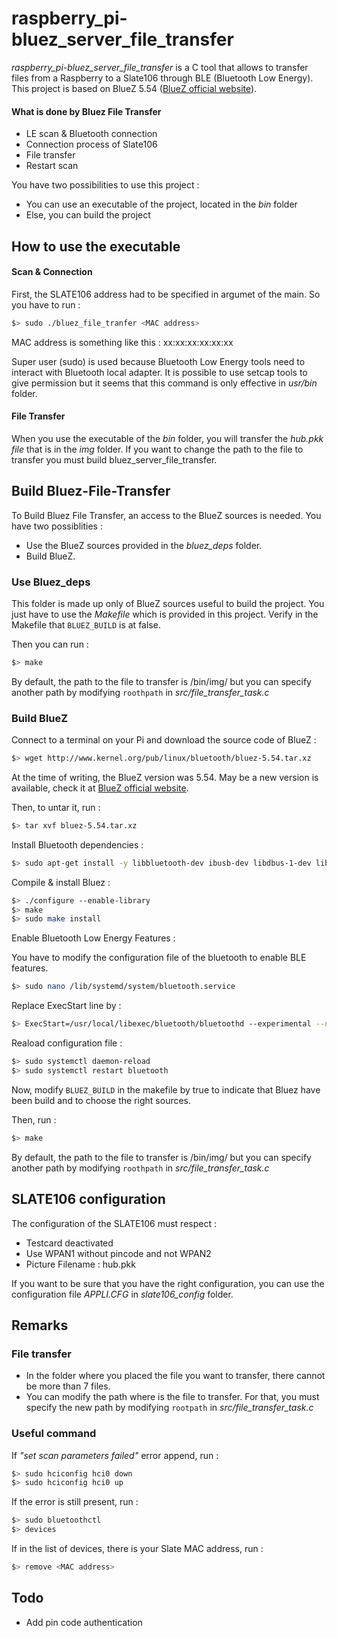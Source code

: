 # raspberry_pi-bluez_server_file_transfer

<em>raspberry_pi-bluez_server_file_transfer</em> is a C tool that allows to transfer files from a Raspberry to a Slate106 through BLE (Bluetooth Low Energy).
This project is based on BlueZ 5.54 (<a href="http://www.bluez.org/">BlueZ official website</a>).

#### What is done by Bluez File Transfer
* LE scan & Bluetooth connection
* Connection process of Slate106
* File transfer 
* Restart scan 

You have two possibilities to use this project : 

* You can use an executable of the project, located in the <em>bin</em> folder
* Else, you can build the project

## How to use the executable

#### Scan & Connection

First, the SLATE106 address had to be specified in argumet of the main. So you have to run : 
```bash
$> sudo ./bluez_file_tranfer <MAC address>
``` 

MAC address is something like this :  xx:xx:xx:xx:xx:xx


Super user (sudo) is used because Bluetooth Low Energy tools need to interact with Bluetooth local adapter.
It is possible to use setcap tools to give permission but it seems that this command is only effective in <em>usr/bin</em> folder. 


#### File Transfer

When you use the executable of the <em>bin</em> folder, you will transfer the <em>hub.pkk file</em> that is in the <em>img</em> folder. If you want to change the path to the file to transfer you must build bluez_server_file_transfer.

## Build Bluez-File-Transfer

To Build Bluez File Transfer, an access to the BlueZ sources is needed. 
You have two possiblities : 
* Use the BlueZ sources provided in the <em>bluez_deps</em> folder.
* Build BlueZ. 

### Use Bluez_deps

This folder is made up only of BlueZ sources useful to build the project.
You just have to use the <em>Makefile</em> which is provided in this project. Verify in the Makefile that <code>BLUEZ_BUILD</code> is at false.

Then you can run : 

```bash
$> make
``` 

By default, the path to the file to transfer is /bin/img/  but you can specify another path by modifying <code>roothpath</code> in <em>src/file_transfer_task.c</em>


### Build BlueZ

Connect to a terminal on your Pi and download the source code of BlueZ : 
```bash
$> wget http://www.kernel.org/pub/linux/bluetooth/bluez-5.54.tar.xz
``` 

At the time of writing, the BlueZ version was 5.54. May be a new version is available, check it at <a href="http://www.bluez.org/">BlueZ official website</a>.

Then, to untar it, run : 
```bash
$> tar xvf bluez-5.54.tar.xz
``` 
Install Bluetooth dependencies :
```bash
$> sudo apt-get install -y libbluetooth-dev ibusb-dev libdbus-1-dev libglib2.0-dev libudev-dev libical-dev libreadline-dev
```  
Compile & install Bluez :
```bash
$> ./configure --enable-library
$> make
$> sudo make install
``` 
Enable Bluetooth Low Energy Features :
<p>
You have to modify the configuration file of the bluetooth to enable BLE features. 

```bash
$> sudo nano /lib/systemd/system/bluetooth.service
``` 

Replace ExecStart line by :
```bash
$> ExecStart=/usr/local/libexec/bluetooth/bluetoothd --experimental --noplugin=sap
``` 
Reaload configuration file : 
```bash
$> sudo systemctl daemon-reload
$> sudo systemctl restart bluetooth
``` 

Now, modify <code>BLUEZ_BUILD</code> in the makefile by true to indicate that Bluez have been build and to choose the right sources. 

Then, run : 

```bash
$> make
``` 

By default, the path to the file to transfer is /bin/img/  but you can specify another path by modifying <code>roothpath</code> in <em>src/file_transfer_task.c</em>

## SLATE106 configuration

The configuration of the SLATE106 must respect  : 
* Testcard deactivated
* Use WPAN1 without pincode and not WPAN2
* Picture Filename : hub.pkk

If you want to be sure that you have the right configuration, you can use the configuration file <em>APPLI.CFG</em> in <em>slate106_config</em> folder.

## Remarks

### File transfer

* In the folder where you placed the file you want to transfer, there cannot be more than 7 files.
* You can modify the path where is the file to transfer. For that, you must specify the new path by modifying <code>rootpath</code> in <em>src/file_transfer_task.c</em>

### Useful command  

If <em>"set scan parameters failed"</em> error append, run : 
```bash
$> sudo hciconfig hci0 down
$> sudo hciconfig hci0 up
``` 

If the error is still present, run : 
```bash
$> sudo bluetoothctl
$> devices
``` 
If in the list of devices, there is your Slate MAC address, run : 
        
```bash
$> remove <MAC address>
``` 

## Todo

* Add pin code authentication